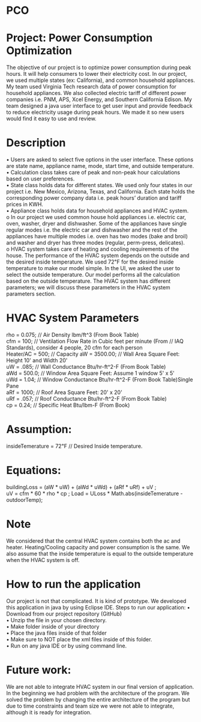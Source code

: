 # PCO
# Project: Power Consumption Optimization
The objective of our project is to optimize power consumption during peak hours.  It will help consumers to lower their electricity cost.  In our project, we used multiple states (ex: California), and common household appliances.  My team used Virginia Tech research data of power consumption for household appliances.  We also collected electric tariff of different power companies i.e. PNM, APS, Xcel Energy, and   Southern California Edison.  My team designed a java user interface to get user input and provide feedback to reduce electricity usage during peak hours.  We made it so new users would find it easy to use and review.
 
# Description
•	Users are asked to select five options in the user interface.  These options are state name, appliance name, mode, start time, and outside temperature.<br />
•	Calculation class takes care of peak and non-peak hour calculations based on user preferences.<br />
•	State class holds data for different states.  We used only four states in our project i.e. New Mexico, Arizona, Texas, and California.  Each state holds the corresponding power company data i.e. peak hours’ duration and tariff prices in KWH.<br />
•	Appliance class holds data for household appliances and HVAC system.<br />
o	In our project we used common house hold appliances i.e. electric car, oven, washer, dryer and dishwasher.  Some of the appliances have single regular modes i.e. the electric car and dishwasher and the rest of the appliances have multiple modes i.e. oven has two modes (bake and broil) and washer and dryer has three modes (regular, perm-press, delicates).<br />
o	HVAC system takes care of heating and cooling requirements of the house.  The performance of the HVAC system depends on the outside and the desired inside temperature.  We used 72℉ for the desired inside temperature to make our model simple. In the UI, we asked the user to select the outside temperature.  Our model performs all the calculation based on the outside temperature.  The HVAC system has different parameters; we will discuss these parameters in the HVAC system parameters section.
# HVAC System Parameters
rho = 0.075;  // Air Density lbm/ft^3 (From Book Table)<br />
cfm = 100;  // Ventilation Flow Rate in Cubic feet per minute (From
		// IAQ Standards), consider 4 people, 20 cfm for each person<br />
Heater/AC = 500; // Capacity
aW = 3500.00; // Wall Area Square Feet: Height 10' and Width 20'<br />
uW = .085; // Wall Conductance Btu/hr-ft^2-F (From Book Table)<br />
aWd = 500.0; // Window Area Square Feet: Assume 1 window 5' x 5'<br />
uWd = 1.04; // Window Conductance Btu/hr-ft^2-F (From Book Table)Single Pane<br />
aRf = 1000; // Roof Area Square Feet: 20' x 20'<br />
uRf = .057; // Roof Conductance Btu/hr-ft^2-F (From Book Table)<br />
cp = 0.24; // Specific Heat Btu/lbm-F (From Book)<br />
# Assumption:
insideTemerature = 72℉  // Desired Inside temperature.
# Equations:
buildingLoss = (aW * uW) + (aWd * uWd) + (aRf * uRf) + uV ;<br />
uV = cfm * 60 * rho * cp ;
Load = ULoss * Math.abs(insideTemerature - outdoorTemp);<br />

# Note
We considered that the central HVAC system contains both the ac and heater.  Heating/Cooling capacity and power consumption is the same.  We also assume that the inside temperature is equal to the outside temperature when the HVAC system is off. 
# How to run the application
Our project is not that complicated.  It is kind of prototype.  We developed this application in java by using Eclipse IDE.  Steps to run our application:
•	Download from our project repository (GitHub)<br />
•	Unzip the file in your chosen directory.<br />
•	Make folder inside of your directory<br />
•	Place the java files inside of that folder<br />
•	Make sure to NOT place the xml files inside of this folder.<br />
•	Run on any java IDE or by using command line.<br />
# Future work:
We are not able to integrate HVAC system in our final version of application. In the beginning we had problem with the architecture of the program. We solved the problem by changing the entire architecture of the program but due to time constraints and team size we were not able to integrate, although it is ready for integration.
